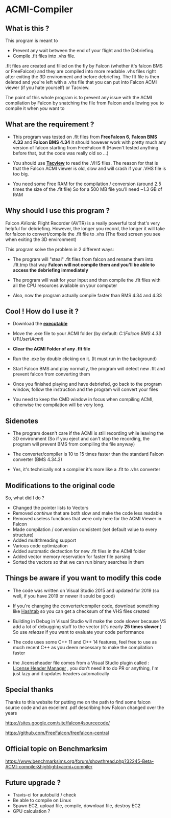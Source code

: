 # ACMI-Compiler

## What is this ?


This program is meant to 
- Prevent any wait between the end of your flight and the Debriefing.
- Compile .flt files into .vhs file.

.flt files are created and filled on the fly by Falcon (whether it's falcon BMS or FreeFalcon) and they are compiled into more readable .vhs files right after exiting the 3D environment and before debriefing. 
The flt file is then deleted and you're left with a .vhs file that you can put into Falcon ACMI viewer (if you hate yourself) or Tacview.


The point of this whole program is to prevent any issue with the ACMI compilation by Falcon by snatching the file from Falcon and allowing you to compile it when *you* want to


## What are the requirement ?

- This program was tested on .flt files from **FreeFalcon 6**, **Falcon BMS 4.33** and **Falcon BMS 4.34** it should however work with pretty much any version of falcon starting from FreeFalcon 6 (Haven't tested anything before that, but the code was really old so ...)

- You should use [**Tacview**](http://www.tacview.net/product/about/en/) to read the .VHS files. The reason for that is that the Falcon ACMI viewer is old, slow and will crash if your .VHS file is too big.

- You need some Free RAM for the compilation / conversion 
  (around 2.5 times the size of the .flt file) So for a 500 MB file you'll need ~1.3 GB of RAM

## Why should I use this program ?

Falcon AVionic Flight Recorder (AVTR) is a really powerful tool that's very helpful for debriefing. 
However, the longer you record, the longer it will take for falcon to convert/compile the .flt file to .vhs (The fixed screen you see when exiting the 3D environment)

This program solve the problem in 2 different ways:

- The program will "steal" .flt files from falcon and rename them into .flt.tmp that way **Falcon will not compile them and you'll be able to access the debriefing immediately**

- The program will wait for your input and then compile the .flt files with all the CPU resources available on your computer

- Also, now the program actually compile faster than BMS 4.34 and 4.33


## Cool ! How do I use it ?

- Download the [**executable**](https://github.com/loitho/acmi-compiler/releases/download/v2.0/acmi-compiler-v0.2.exe)

- Move the .exe file to your ACMI folder (by default: *C:\Falcon BMS 4.33 U1\User\Acmi*)

- **Clear the ACMI Folder of any .flt file**
 
- Run the .exe by double clicking on it. (It must run in the background)

- Start Falcon BMS and play normally, the program will detect new .flt and prevent falcon from converting them

- Once you finished playing and have debriefed, go back to the program window, follow the instruction and the program will convert your files

- You need to keep the CMD window in focus when compiling ACMI, otherwise the compilation will be very long.

## Sidenotes

- The program doesn't care if the ACMI is still recording while leaving the 3D environment (So if you eject and can't stop the recording, the program will prevent BMS from compiling the file anyway)

- The converter/compiler is 10 to 15 times faster than the standard Falcon converter (BMS 4.34.3)

- Yes, it's technically not a compiler it's more like a .flt to .vhs converter 

## Modifications to the original code

So, what did I do ? 

- Changed the pointer lists to Vectors 
- Removed *continue*  that are both slow and make the code less readable
- Removed useless functions that were only here for the ACMI Viewer in Falcon
- Made compilation / conversion consistent (set default value to every structure)
- Added multithreading support 
- Various code optimization 
- Added automatic dectection for new .flt files in the ACMI folder
- Added vector memory reservation for faster file parsing 
- Sorted the vectors so that we can run binary searches in them

## Things be aware if you want to modify this code

- The code was written on Visual Studio 2015 and updated for 2019 (so well, if you have 2019 or newer it sould be good)

- If you're changing the converter/compiler code, download something like [Hashtab](http://implbits.com/products/hashtab/) so you can get a checksum of the VHS files created

- Building in Debug in Visual Studio will make the code slower because VS add a lot of debugging stuff to the vector (it's nearly **25 times slower** ) So use *release* if you want to evaluate your code performance

- The code uses some C++ 11 and C++ 14 features, feel free to use as much recent C++ as you deem necessary to make the compilation faster

- the .licenseheader file comes from a Visual Studio plugin called : [License Header Manager](https://marketplace.visualstudio.com/items?itemName=StefanWenig.LicenseHeaderManager#qna) , you don't need it to do PR or anything, I'm just lazy and it updates headers automatically

## Special thanks

Thanks to this website for putting me on the path to find some falcon source code and an excellent .pdf describing how Falcon changed over the years

https://sites.google.com/site/falcon4sourcecode/

https://github.com/FreeFalcon/freefalcon-central

## Official topic on Benchmarksim

https://www.benchmarksims.org/forum/showthread.php?32245-Beta-ACMI-compiler&highlight=acmi+compiler

## Future upgrade ?

- Travis-ci for autobuild / check 
- Be able to compile on Linux
- Spawn EC2, upload file, compile, download file, destroy EC2
- GPU calculation ?
